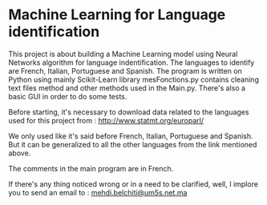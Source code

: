 # Machine Learning for Language identification
This project is about building a Machine Learning model using Neural Networks algorithm for language indentification. The languages to identify are French, Italian, Portuguese and Spanish. The program is written on Python using mainly Scikit-Learn library
mesFonctions.py contains cleaning text files method and other methods used in the Main.py. There's also a basic GUI in order to do some tests. 

Before starting, it's necessary to download data related to the languages used for this project from :
http://www.statmt.org/europarl/

We only used like it's said before French, Italian, Portuguese and Spanish. But it can be generalized to all the other languages from the link mentioned above.

The comments in the main program are in French.

If there's any thing noticed wrong or in a need to be clarified, well, I implore you to send an email to : mehdi.belchiti@um5s.net.ma
